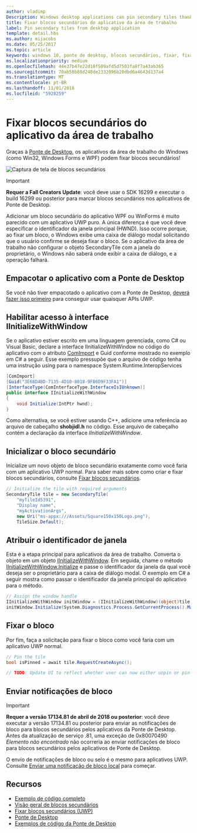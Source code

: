 ```yaml
---
author: vladimp
Description: Windows desktop applications can pin secondary tiles thanks to the Desktop Bridge!
title: Fixar blocos secundários do aplicativo da área de trabalho
label: Pin secondary tiles from desktop application
template: detail.hbs
ms.author: mijacobs
ms.date: 05/25/2017
ms.topic: article
keywords: windows 10, ponte de desktop, blocos secundários, fixar, fixando, guia de início rápido, exemplo de código, exemplo, secondarytile, aplicativo da área de trabalho, win32, winforms, wpf
ms.localizationpriority: medium
ms.openlocfilehash: 44e37b47e22d10f509afd5d7503fa8f7a43ab365
ms.sourcegitcommit: 70ab58b88d248de2332096b20dbd6a4643d137a4
ms.translationtype: MT
ms.contentlocale: pt-BR
ms.lasthandoff: 11/01/2018
ms.locfileid: "5928259"
---
```

# <a name="pin-secondary-tiles-from-desktop-application"></a>Fixar blocos secundários do aplicativo da área de trabalho


Graças à [Ponte de Desktop](https://developer.microsoft.com/windows/bridges/desktop), os aplicativos da área de trabalho do Windows (como Win32, Windows Forms e WPF) podem fixar blocos secundários!

![Captura de tela de blocos secundários](images/secondarytiles.png)

> [!IMPORTANT]
> **Requer a Fall Creators Update**: você deve usar o SDK 16299 e executar o build 16299 ou posterior para marcar blocos secundários nos aplicativos de Ponte de Desktop.

Adicionar um bloco secundário do aplicativo WPF ou WinForms é muito parecido com um aplicativo UWP puro. A única diferença é que você deve especificar o identificador da janela principal (HWND). Isso ocorre porque, ao fixar um bloco, o Windows exibe uma caixa de diálogo modal solicitando que o usuário confirme se deseja fixar o bloco. Se o aplicativo da área de trabalho não configurar o objeto SecondaryTile com a janela do proprietário, o Windows não saberá onde exibir a caixa de diálogo, e a operação falhará.


## <a name="package-your-app-with-desktop-bridge"></a>Empacotar o aplicativo com a Ponte de Desktop

Se você não tiver empacotado o aplicativo com a Ponte de Desktop, [deverá fazer isso primeiro](https://docs.microsoft.com/windows/uwp/porting/desktop-to-uwp-root) para conseguir usar quaisquer APIs UWP.


## <a name="enable-access-to-iinitializewithwindow-interface"></a>Habilitar acesso à interface IInitializeWithWindow

Se o aplicativo estiver escrito em uma linguagem gerenciada, como C# ou Visual Basic, declare a interface IInitializeWithWindow no código do aplicativo com o atributo [ComImport](https://msdn.microsoft.com/library/system.runtime.interopservices.comimportattribute.aspx) e Guid conforme mostrado no exemplo em C# a seguir. Esse exemplo pressupõe que o arquivo de código tenha uma instrução using para o namespace System.Runtime.InteropServices

```csharp
[ComImport]
[Guid("3E68D4BD-7135-4D10-8018-9FB6D9F33FA1")]
[InterfaceType(ComInterfaceType.InterfaceIsIUnknown)]
public interface IInitializeWithWindow
{
    void Initialize(IntPtr hwnd);
}
```

Como alternativa, se você estiver usando C++, adicione uma referência ao arquivo de cabeçalho **shobjidl.h** no código. Esse arquivo de cabeçalho contém a declaração da interface *IInitializeWithWindow*.


## <a name="initialize-the-secondary-tile"></a>Inicializar o bloco secundário

Inicialize um novo objeto de bloco secundário exatamente como você faria com um aplicativo UWP normal. Para saber mais sobre como criar e fixar blocos secundários, consulte [Fixar blocos secundários](secondary-tiles-pinning.md).

```csharp
// Initialize the tile with required arguments
SecondaryTile tile = new SecondaryTile(
    "myTileId5391",
    "Display name",
    "myActivationArgs",
    new Uri("ms-appx:///Assets/Square150x150Logo.png"),
    TileSize.Default);
```


## <a name="assign-the-window-handle"></a>Atribuir o identificador de janela

Esta é a etapa principal para aplicativos da área de trabalho. Converta o objeto em um objeto [IInitializeWithWindow](https://msdn.microsoft.com/library/windows/desktop/hh706981.aspx). Em seguida, chame o método [IInitializeWithWindow.Initialize](https://msdn.microsoft.com/library/windows/desktop/hh706982.aspx) e passe o identificador da janela da qual você deseja ser o proprietário para a caixa de diálogo modal. O exemplo em C# a seguir mostra como passar o identificador da janela principal do aplicativo para o método.

```csharp
// Assign the window handle
IInitializeWithWindow initWindow = (IInitializeWithWindow)(object)tile;
initWindow.Initialize(System.Diagnostics.Process.GetCurrentProcess().MainWindowHandle);
```


## <a name="pin-the-tile"></a>Fixar o bloco

Por fim, faça a solicitação para fixar o bloco como você faria com um aplicativo UWP normal.

```csharp
// Pin the tile
bool isPinned = await tile.RequestCreateAsync();

// TODO: Update UI to reflect whether user can now either unpin or pin
```


## <a name="send-tile-notifications"></a>Enviar notificações de bloco

> [!IMPORTANT]
> **Requer a versão 17134.81 de abril de 2018 ou posterior**: você deve executar a versão 17134.81 ou posterior para enviar as notificações de bloco para blocos secundários pelos aplicativos da Ponte de Desktop. Antes da atualização de serviço .81, uma exceção de 0x80070490 *Elemento não encontrado* não ocorreria ao enviar notificações de bloco para blocos secundários pelos aplicativos de Ponte de Desktop.

O envio de notificações de bloco ou selo é o mesmo para aplicativos UWP. Consulte [Enviar uma notificação de bloco local](sending-a-local-tile-notification.md) para começar.


## <a name="resources"></a>Recursos

* [Exemplo de código completo](https://github.com/Microsoft/DesktopBridgeToUWP-Samples/tree/master/Samples/SecondaryTileSample)
* [Visão geral de blocos secundários](secondary-tiles.md)
* [Fixar blocos secundários (UWP)](secondary-tiles-pinning.md)
* [Ponte de Desktop](https://developer.microsoft.com/windows/bridges/desktop)
* [Exemplos de código da Ponte de Desktop](https://github.com/Microsoft/DesktopBridgeToUWP-Samples)